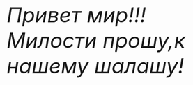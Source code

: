 <html>
<head>
<title>В портфолио</title>
</head>
<body>
<p style="font-style:italic">
<font size=7>
Привет мир!!!
<br>
Милости прошу,к нашему шалашу!
</p>
</body>
</html>
